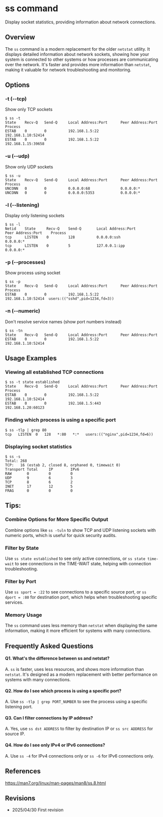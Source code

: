 # ss command

Display socket statistics, providing information about network connections.

## Overview

The `ss` command is a modern replacement for the older `netstat` utility. It displays detailed information about network sockets, showing how your system is connected to other systems or how processes are communicating over the network. It's faster and provides more information than `netstat`, making it valuable for network troubleshooting and monitoring.

## Options

### **-t (--tcp)**

Show only TCP sockets

```console
$ ss -t
State    Recv-Q   Send-Q     Local Address:Port      Peer Address:Port   Process
ESTAB    0        0          192.168.1.5:22          192.168.1.10:52414
ESTAB    0        0          192.168.1.5:22          192.168.1.15:39658
```

### **-u (--udp)**

Show only UDP sockets

```console
$ ss -u
State    Recv-Q   Send-Q     Local Address:Port      Peer Address:Port   Process
UNCONN   0        0          0.0.0.0:68              0.0.0.0:*
UNCONN   0        0          0.0.0.0:5353            0.0.0.0:*
```

### **-l (--listening)**

Display only listening sockets

```console
$ ss -l
Netid    State     Recv-Q    Send-Q       Local Address:Port        Peer Address:Port    Process
tcp      LISTEN    0         128          0.0.0.0:ssh               0.0.0.0:*
tcp      LISTEN    0         5            127.0.0.1:ipp             0.0.0.0:*
```

### **-p (--processes)**

Show process using socket

```console
$ ss -p
State    Recv-Q   Send-Q     Local Address:Port      Peer Address:Port   Process
ESTAB    0        0          192.168.1.5:22          192.168.1.10:52414  users:(("sshd",pid=1234,fd=3))
```

### **-n (--numeric)**

Don't resolve service names (show port numbers instead)

```console
$ ss -tn
State    Recv-Q   Send-Q     Local Address:Port      Peer Address:Port
ESTAB    0        0          192.168.1.5:22          192.168.1.10:52414
```

## Usage Examples

### Viewing all established TCP connections

```console
$ ss -t state established
State    Recv-Q   Send-Q     Local Address:Port      Peer Address:Port   Process
ESTAB    0        0          192.168.1.5:22          192.168.1.10:52414
ESTAB    0        0          192.168.1.5:443         192.168.1.20:60123
```

### Finding which process is using a specific port

```console
$ ss -tlp | grep 80
tcp   LISTEN  0   128   *:80   *:*   users:(("nginx",pid=1234,fd=6))
```

### Displaying socket statistics

```console
$ ss -s
Total: 268
TCP:   16 (estab 2, closed 8, orphaned 0, timewait 0)
Transport Total     IP        IPv6
RAW       0         0         0
UDP       9         6         3
TCP       8         6         2
INET      17        12        5
FRAG      0         0         0
```

## Tips:

### Combine Options for More Specific Output

Combine options like `ss -tuln` to show TCP and UDP listening sockets with numeric ports, which is useful for quick security audits.

### Filter by State

Use `ss state established` to see only active connections, or `ss state time-wait` to see connections in the TIME-WAIT state, helping with connection troubleshooting.

### Filter by Port

Use `ss sport = :22` to see connections to a specific source port, or `ss dport = :80` for destination port, which helps when troubleshooting specific services.

### Memory Usage

The `ss` command uses less memory than `netstat` when displaying the same information, making it more efficient for systems with many connections.

## Frequently Asked Questions

#### Q1. What's the difference between ss and netstat?
A. `ss` is faster, uses less resources, and shows more information than `netstat`. It's designed as a modern replacement with better performance on systems with many connections.

#### Q2. How do I see which process is using a specific port?
A. Use `ss -tlp | grep PORT_NUMBER` to see the process using a specific listening port.

#### Q3. Can I filter connections by IP address?
A. Yes, use `ss dst ADDRESS` to filter by destination IP or `ss src ADDRESS` for source IP.

#### Q4. How do I see only IPv4 or IPv6 connections?
A. Use `ss -4` for IPv4 connections only or `ss -6` for IPv6 connections only.

## References

https://man7.org/linux/man-pages/man8/ss.8.html

## Revisions

- 2025/04/30 First revision
